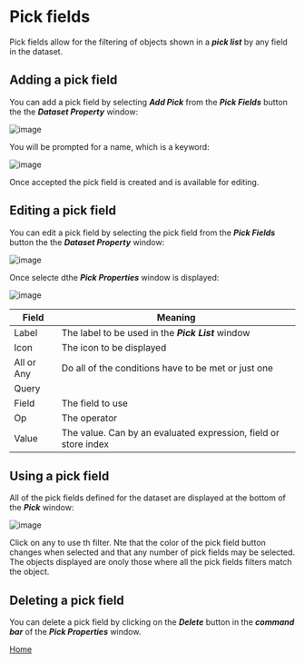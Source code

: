 # Pick fields

Pick fields allow for the filtering of objects shown in a ***pick list*** by any field in the dataset.

## Adding a pick field

You can add a pick field by selecting ***Add Pick*** from the ***Pick Fields*** button the the ***Dataset Property***
window:

![image](/images/Pick1.png)

You will be prompted for a name, which is a keyword:

![image](/images/Pick2.png)

Once accepted the pick field is created and is available for editing.

## Editing a pick field

You can edit a pick field by selecting the pick field from the ***Pick Fields*** button the the ***Dataset Property***
window:

![image](/images/Pick3.png)

Once selecte dthe ***Pick Properties*** window is displayed:

![image](/images/Pick4.png)

|Field|Meaning|
|-|-|
|Label|The label to be used in the ***Pick List*** window|
|Icon|The icon to be displayed|
|All or Any|Do all of the conditions have to be met or just one|
|Query||
|Field|The field to use|
|Op|The operator|
|Value|The value.   Can by an evaluated expression, field or store index|

## Using a pick field

All of the pick fields defined for the dataset are displayed at the bottom of the ***Pick*** window:

![image](/images/Pick5.png)

Click on any to use th filter. Nte that the color of the pick field button changes when selected and that any number
of pick fields may be selected.  The objects displayed are onoly those where all the pick fields filters match the object.

## Deleting a pick field

You can delete a pick field by clicking on the ***Delete*** button in the ***command bar*** of the 
***Pick Properties*** window.

[Home](../README.md)
